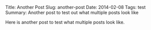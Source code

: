 Title: Another Post
Slug: another-post
Date: 2014-02-08
Tags: test
Summary: Another post to test out what multiple posts look like

Here is another post to test what multiple posts look like.